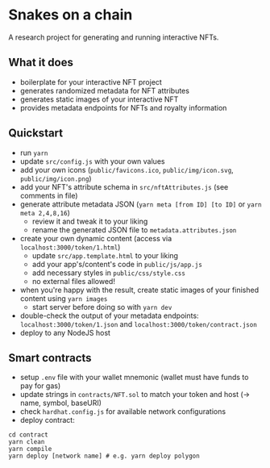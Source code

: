 # Snakes on a chain
A research project for generating and running interactive NFTs.

## What it does
- boilerplate for your interactive NFT project
- generates randomized metadata for NFT attributes
- generates static images of your interactive NFT
- provides metadata endpoints for NFTs and royalty information

## Quickstart
- run `yarn`
- update `src/config.js` with your own values
- add your own icons (`public/favicons.ico`, `public/img/icon.svg`, `public/img/icon.png`)
- add your NFT's attribute schema in `src/nftAttributes.js` (see comments in file)
- generate attribute metadata JSON (`yarn meta [from ID] [to ID]` or `yarn meta 2,4,8,16`)
  - review it and tweak it to your liking
  - rename the generated JSON file to `metadata.attributes.json`
- create your own dynamic content (access via `localhost:3000/token/1.html`)
  - update `src/app.template.html` to your liking
  - add your app's/content's code in `public/js/app.js`
  - add necessary styles in `public/css/style.css`
  - no external files allowed!
- when you're happy with the result, create static images of your finished content using `yarn images`
  - start server before doing so with `yarn dev`
- double-check the output of your metadata endpoints: `localhost:3000/token/1.json` and `localhost:3000/token/contract.json`
- deploy to any NodeJS host


## Smart contracts
- setup `.env` file with your wallet mnemonic (wallet must have funds to pay for gas)
- update strings in `contracts/NFT.sol` to match your token and host (-> name, symbol, baseURI)
- check `hardhat.config.js` for available network configurations
- deploy contract:
```
cd contract
yarn clean
yarn compile
yarn deploy [network name] # e.g. yarn deploy polygon
```
